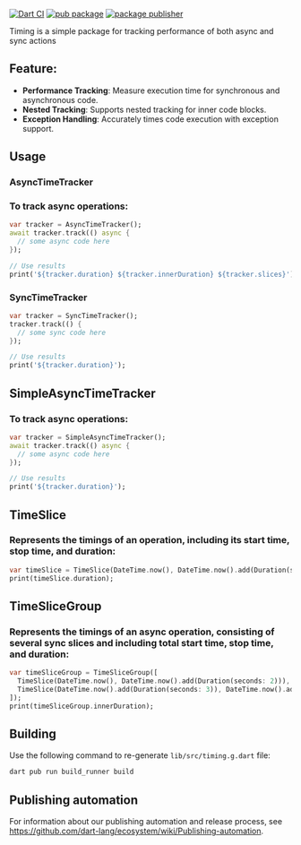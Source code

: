 [![Dart CI](https://github.com/dart-lang/timing/actions/workflows/test-package.yml/badge.svg)](https://github.com/dart-lang/timing/actions/workflows/test-package.yml)
[![pub package](https://img.shields.io/pub/v/timing.svg)](https://pub.dev/packages/timing)
[![package publisher](https://img.shields.io/pub/publisher/timing.svg)](https://pub.dev/packages/timing/publisher)

Timing is a simple package for tracking performance of both async and sync actions

## Feature:
- **Performance Tracking**: Measure execution time for synchronous and asynchronous code.
- **Nested Tracking**: Supports nested tracking for inner code blocks.
- **Exception Handling**: Accurately times code execution with exception support.

## Usage

###  AsyncTimeTracker
### To track async operations:
```dart
var tracker = AsyncTimeTracker();
await tracker.track(() async {
  // some async code here
});

// Use results
print('${tracker.duration} ${tracker.innerDuration} ${tracker.slices}');
```
### SyncTimeTracker

```dart
var tracker = SyncTimeTracker();
tracker.track(() {
  // some sync code here
});

// Use results
print('${tracker.duration}');

```

## SimpleAsyncTimeTracker
### To track async operations:

```dart
var tracker = SimpleAsyncTimeTracker();
await tracker.track(() async {
  // some async code here
});

// Use results
print('${tracker.duration}');

```
## TimeSlice
### Represents the timings of an operation, including its start time, stop time, and duration:

```dart
var timeSlice = TimeSlice(DateTime.now(), DateTime.now().add(Duration(seconds: 5)));
print(timeSlice.duration);

```

## TimeSliceGroup
### Represents the timings of an async operation, consisting of several sync slices and including total start time, stop time, and duration:
```dart
var timeSliceGroup = TimeSliceGroup([
  TimeSlice(DateTime.now(), DateTime.now().add(Duration(seconds: 2))),
  TimeSlice(DateTime.now().add(Duration(seconds: 3)), DateTime.now().add(Duration(seconds: 5))),
]);
print(timeSliceGroup.innerDuration);

```

## Building

Use the following command to re-generate `lib/src/timing.g.dart` file:

```bash
dart pub run build_runner build
```

## Publishing automation

For information about our publishing automation and release process, see
https://github.com/dart-lang/ecosystem/wiki/Publishing-automation.
